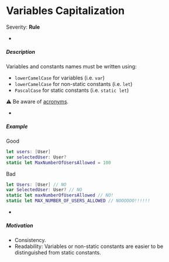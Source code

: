 
Variables Capitalization
================

Severity: **Rule**

-

##### Description

Variables and constants names must be written using:

- `lowerCamelCase` for variables (i.e. `var`)
- `lowerCamelCase` for non-static constants (i.e. `let`)
- `PascalCase` for static constants (i.e. `static let`)

⚠️ Be aware of [acronyms](acronyms-capitalization.md).

-

##### Example
Good
```swift
let users: [User]
var selectedUser: User?
static let MaxNumberOfUsersAllowed = 100
```

Bad
```swift
let Users: [User] // NO
var SelectedUser: User? // NO
static let maxNumberOfUsersAllowed // NO!
static let MAX_NUMBER_OF_USERS_ALLOWED // NOOOOOO!!!!!!
```
-

##### Motivation
- Consistency.
- Readability: Variables or non-static constants are easier to be distinguished from static constants.